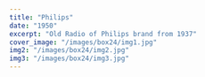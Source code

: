 ```yaml
---
title: "Philips"
date: "1950"
excerpt: "Old Radio of Philips brand from 1937"
cover_image: "/images/box24/img1.jpg"
img2: "/images/box24/img2.jpg"
img3: "/images/box24/img3.jpg"
---
```

